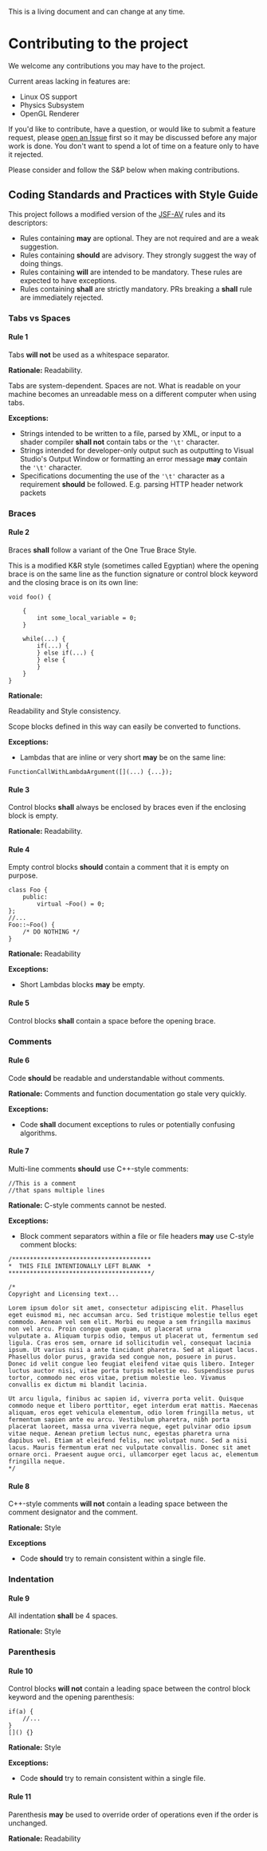 This is a living document and can change at any time.

# Contributing to the project
We welcome any contributions you may have to the project.

Current areas lacking in features are:
 - Linux OS support
 - Physics Subsystem
 - OpenGL Renderer

If you'd like to contribute, have a question, or would like to submit a feature request, please [open an Issue](https://github.com/cugone/Abrams2019/issues/new) first so it may be discussed before any major work is done. You don't want to spend a lot of time on a feature only to have it rejected.

Please consider and follow the S&P below when making contributions.
 
## Coding Standards and Practices with Style Guide

This project follows a modified version of the [JSF-AV](http://www.stroustrup.com/JSF-AV-rules.pdf) rules and its descriptors:
 - Rules containing **may** are optional. They are not required and are a weak suggestion.
 - Rules containing **should** are advisory. They strongly suggest the way of doing things.
 - Rules containing **will** are intended to be mandatory. These rules are expected to have exceptions.
 - Rules containing **shall** are strictly mandatory. PRs breaking a **shall** rule are immediately rejected.

### Tabs vs Spaces
#### Rule 1
Tabs **will not** be used as a whitespace separator.

**Rationale:** Readability.

Tabs are system-dependent. Spaces are not. What is readable on your machine becomes an unreadable mess on a different computer when using tabs.

**Exceptions:**
 - Strings intended to be written to a file, parsed by XML, or input to a shader compiler **shall not** contain tabs or the `'\t'` character.
 - Strings intended for developer-only output such as outputting to Visual Studio's Output Window or formatting an error message **may** contain the `'\t'` character.
 - Specifications documenting the use of the `'\t'` character as a requirement **should** be followed. E.g. parsing HTTP header network packets
 
### Braces
#### Rule 2
Braces **shall** follow a variant of the One True Brace Style.

This is a modified K&R style (sometimes called Egyptian) where the opening brace is on the same line as the function signature or control block keyword and the closing brace is on its own line:
```
void foo() {

    {
        int some_local_variable = 0;
    }

    while(...) {
        if(...) {
        } else if(...) {
        } else {
        }
    }
}
```

**Rationale:**

Readability and Style consistency.

Scope blocks defined in this way can easily be converted to functions.

**Exceptions:**
 - Lambdas that are inline or very short **may** be on the same line:
 ```
 FunctionCallWithLambdaArgument([](...) {...});
 ```

#### Rule 3
Control blocks **shall** always be enclosed by braces even if the enclosing block is empty.

**Rationale:** Readability.

#### Rule 4
Empty control blocks **should** contain a comment that it is empty on purpose.
```
class Foo {
    public:
        virtual ~Foo() = 0;
};
//...
Foo::~Foo() {
    /* DO NOTHING */
}
```

**Rationale:** Readability

**Exceptions:**
 - Short Lambdas blocks **may** be empty.

#### Rule 5
Control blocks **shall** contain a space before the opening brace.

### Comments
#### Rule 6
Code **should** be readable and understandable without comments.

**Rationale:** Comments and function documentation go stale very quickly.

**Exceptions:**
 - Code **shall** document exceptions to rules or potentially confusing algorithms.

#### Rule 7
Multi-line comments **should** use C++-style comments:
```
//This is a comment
//that spans multiple lines
```

**Rationale:** C-style comments cannot be nested.

**Exceptions:**
 - Block comment separators within a file or file headers **may** use C-style comment blocks:
 ```
 /***************************************
 *  THIS FILE INTENTIONALLY LEFT BLANK  *
 ****************************************/
 ```
 ```
 /*
 Copyright and Licensing text...
 
Lorem ipsum dolor sit amet, consectetur adipiscing elit. Phasellus eget euismod mi, nec accumsan arcu. Sed tristique molestie tellus eget 
commodo. Aenean vel sem elit. Morbi eu neque a sem fringilla maximus non vel arcu. Proin congue quam quam, ut placerat urna 
vulputate a. Aliquam turpis odio, tempus ut placerat ut, fermentum sed ligula. Cras eros sem, ornare id sollicitudin vel, consequat lacinia 
ipsum. Ut varius nisi a ante tincidunt pharetra. Sed at aliquet lacus. Phasellus dolor purus, gravida sed congue non, posuere in purus. 
Donec id velit congue leo feugiat eleifend vitae quis libero. Integer luctus auctor nisi, vitae porta turpis molestie eu. Suspendisse purus 
tortor, commodo nec eros vitae, pretium molestie leo. Vivamus convallis ex dictum mi blandit lacinia.

Ut arcu ligula, finibus ac sapien id, viverra porta velit. Quisque commodo neque et libero porttitor, eget interdum erat mattis. Maecenas 
aliquam, eros eget vehicula elementum, odio lorem fringilla metus, ut fermentum sapien ante eu arcu. Vestibulum pharetra, nibh porta 
placerat laoreet, massa urna viverra neque, eget pulvinar odio ipsum vitae neque. Aenean pretium lectus nunc, egestas pharetra urna 
dapibus vel. Etiam at eleifend felis, nec volutpat nunc. Sed a nisi lacus. Mauris fermentum erat nec vulputate convallis. Donec sit amet 
ornare orci. Praesent augue orci, ullamcorper eget lacus ac, elementum fringilla neque.
*/
 ```

#### Rule 8
C++-style comments **will not** contain a leading space between the comment designator and the comment.

**Rationale:** Style

**Exceptions**
 - Code **should** try to remain consistent within a single file.

### Indentation
#### Rule 9
All indentation **shall** be 4 spaces.

**Rationale:** Style

### Parenthesis
#### Rule 10
Control blocks **will not** contain a leading space between the control block keyword and the opening parenthesis:
```
if(a) {
    //...
}
[]() {}
```
**Rationale:** Style

**Exceptions:**
 - Code **should** try to remain consistent within a single file.

#### Rule 11
Parenthesis **may** be used to override order of operations even if the order is unchanged.

**Rationale:** Readability

